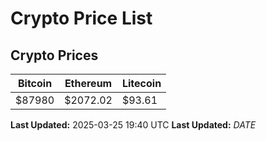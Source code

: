 # Crypto Price List

## Crypto Prices
| Bitcoin | Ethereum | Litecoin |
| ------- | -------- | -------- |
| $87980 | $2072.02 | $93.61 |
**Last Updated:** 2025-03-25 19:40 UTC
**Last Updated:** $DATE$
